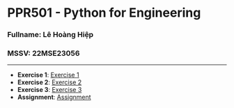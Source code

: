 # PPR501 - Python for Engineering
### Fullname: Lê Hoàng Hiệp
### MSSV: 22MSE23056
----------
- **Exercise 1**: [Exercise 1](https://colab.research.google.com/drive/1htOHPGxU7XVv8tVVfr1YwUyBiF6nqAPf?usp=sharing)
- **Exercise 2**: [Exercise 2](https://colab.research.google.com/drive/1cJDNfxtNZ1j78WICCgv_qjv8E6mlP-Va?usp=sharing)
- **Exercise 3**: [Exercise 3](https://colab.research.google.com/drive/1AS3JN9U78WWE_6ZiAOg_veTuZIcO0siO?usp=sharing)
- **Assignment**: [Assignment](https://)
